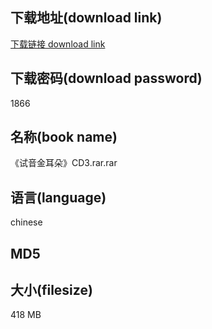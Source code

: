 ## 下载地址(download link)
[下载链接 download link](https://tutu365.netlify.app/?s=%E3%80%8A%E8%AF%95%E9%9F%B3%E9%87%91%E8%80%B3%E6%9C%B5%E3%80%8BCD3.rar)

## 下载密码(download password)
1866

## 名称(book name)
《试音金耳朵》CD3.rar.rar

## 语言(language)
chinese

## MD5


## 大小(filesize)
418 MB

